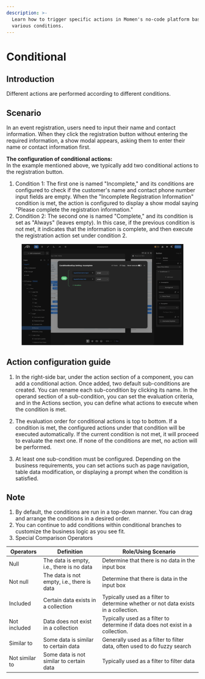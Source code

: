 ```yaml
---
description: >-
  Learn how to trigger specific actions in Momen's no-code platform based on
  various conditions.
---
```


# Conditional

## Introduction
Different actions are performed according to different conditions.

## Scenario
In an event registration, users need to input their name and contact information. When they click the registration button without entering the required information, a show modal appears, asking them to enter their name or contact information first.

**The configuration of conditional actions:**  
In the example mentioned above, we typically add two conditional actions to the registration button.   
1. Condition 1: The first one is named "Incomplete," and its conditions are configured to check if the customer's name and contact phone number input fields are empty. When the "Incomplete Registration Information" condition is met, the action is configured to display a show modal saying "Please complete the registration information." 
2. Condition 2: The second one is named "Complete," and its condition is set as "Always" (leaves empty). In this case, if the previous condition is not met, it indicates that the information is complete, and then execute the registration action set under condition 2.

<figure><img src="../.gitbook/assets/conditional2025.png" alt="Momen conditional action configuration"><figcaption></figcaption></figure>

## Action configuration guide
1. In the right-side bar, under the action section of a component, you can add a conditional action. Once added, two default sub-conditions are created. You can rename each sub-condition by clicking its name. In the operand section of a sub-condition, you can set the evaluation criteria, and in the Actions section, you can define what actions to execute when the condition is met.

2. The evaluation order for conditional actions is top to bottom. If a condition is met, the configured actions under that condition will be executed automatically. If the current condition is not met, it will proceed to evaluate the next one. If none of the conditions are met, no action will be performed.

3. At least one sub-condition must be configured. Depending on the business requirements, you can set actions such as page navigation, table data modification, or displaying a prompt when the condition is satisfied.

## Note
1. By default, the conditions are run in a top-down manner. You can drag and arrange the conditions in a desired order.
2. You can continue to add conditions within conditional branches to customize the business logic as you see fit.
3. Special Comparison Operators

| Operators      | Definition                                | Role/Using Scenario                                                                |
| -------------- | ----------------------------------------- | ----------------------------------------------------------------------------------- |
| Null           | The data is empty, i.e., there is no data | Determine that there is no data in the input box                                    |
| Not null       | The data is not empty, i.e., there is data| Determine that there is data in the input box                                       |
| Included       | Certain data exists in a collection       | Typically used as a filter to determine whether or not data exists in a collection. |
| Not included   | Data does not exist in a collection       | Typically used as a filter to determine if data does not exist in a collection.     |
| Similar to     | Some data is similar to certain data      | Generally used as a filter to filter data, often used to do fuzzy search            |
| Not similar to | Some data is not similar to certain data  | Typically used as a filter to filter data                                           |